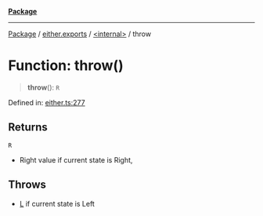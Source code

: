 [**Package**](../../../README.md)

***

[Package](../../../modules.md) / [either.exports](../../README.md) / [\<internal\>](../README.md) / throw

# Function: throw()

> **throw**(): `R`

Defined in: [either.ts:277](https://github.com/AlexXanderGrib/monads-io/blob/88cc2f22cfbd8717d7e52da6913dd270216344b1/src/either.ts#L277)

## Returns

`R`

- Right value if current state is Right,

## Throws

- [L](../classes/EitherConstructor.md#constructoreitherconstructorl) if current state is Left
